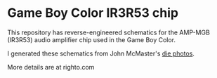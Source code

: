 # Game Boy Color IR3R53 chip

This repository has reverse-engineered schematics for the AMP-MGB (IR3R53) audio amplifier chip used in the Game Boy Color.

I generated these schematics from John McMaster's [die photos](https://siliconpr0n.org/archive/doku.php?id=mcmaster:nintendo:ir3r53n-amp-mgb).

More details are at righto.com



